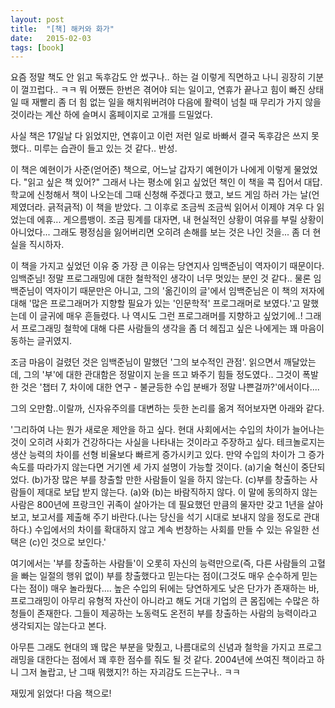 ```yaml
---
layout: post
title:  "[책] 해커와 화가"
date:   2015-02-03
tags: [book]
---
```


  요즘 정말 책도 안 읽고 독후감도 안 썼구나.. 하는 걸 이렇게 직면하고 나니 굉장히 기분이 껄끄럽다.. ㅋㅋ 뭐 어쨌든 한번은 겪어야 되는 일이고, 연휴가 끝나고 힘이 빠진 상태일 때 재빨리 좀 더 힘 없는 일을 해치워버려야 다음에 활력이 넘칠 때 무리가 가지 않을 것이라는 계산 하에 슬며시 홈페이지로 고개를 드밀었다. 

  사실 책은 17일날 다 읽었지만, 연휴이고 이런 저런 일로 바빠서 결국 독후감은 쓰지 못했다.. 미루는 습관이 들고 있는 것 같다.. 반성. 

  이 책은 예현이가 사준(얻어준) 책으로, 어느날 갑자기 예현이가 나에게 이렇게 물었었다. "읽고 싶은 책 있어?" 그래서 나는 평소에 읽고 싶었던 책인 이 책을 콕 집어서 대답. 학교에 신청해서 책이 나오는데 그때 신청해 주겠다고 했고, 보드 게임 하러 가는 날(언제였더라. 긁적긁적) 이 책을 받았다. 그 이후로 조금씩 조금씩 읽어서 이제야 겨우 다 읽었는데 에휴... 게으름뱅이. 조금 핑계를 대자면, 내 현실적인 상황이 여유를 부릴 상황이 아니었다... 그래도 평정심을 잃어버리면 오히려 손해를 보는 것은 나인 것을... 좀 더 현실을 직시하자. 

  이 책을 가지고 싶었던 이유 중 가장 큰 이유는 당연지사 임백준님이 역자이기 때문이다. 임백준님! 정말 프로그래밍에 대한 철학적인 생각이 너무 멋있는 분인 것 같다.. 물론 임백준님이 역자이기 때문만은 아니고, 그의 '옮긴이의 글'에서 임백준님은 이 책의 저자에 대해 '많은 프로그래머가 지향할 필요가 있는 '인문학적' 프로그래머로 보였다.'고 말했는데 이 글귀에 매우 흔들렸다. 나 역시도 그런 프로그래머를 지향하고 싶었기에..! 그래서 프로그래밍 철학에 대해 다른 사람들의 생각을 좀 더 헤집고 싶은 나에게는 꽤 마음이 동하는 글귀였지. 

  조금 마음이 걸렸던 것은 임백준님이 말했던 '그의 보수적인 관점'. 읽으면서 깨달았는데, 그의 '부'에 대한 관대함은 정말이지 눈을 뜨고 봐주기 힘들 정도였다.. 그것이 폭발한 것은 '챕터 7, 차이에 대한 연구 - 불균등한 수입 분배가 정말 나쁜걸까?'에서이다.... 

  그의 오만함..이랄까, 신자유주의를 대변하는 듯한 논리를 옮겨 적어보자면 아래와 같다. 

  '그리하여 나는 뭔가 새로운 제안을 하고 싶다. 현대 사회에서는 수입의 차이가 늘어나는 것이 오히려 사회가 건강하다는 사실을 나타내는 것이라고 주장하고 싶다. 테크놀로지는 생산 능력의 차이를 선형 비율보다 빠르게 증가시키고 있다. 만약 수입의 차이가 그 증가 속도를 따라가지 않는다면 거기엔 세 가지 설명이 가능할 것이다. (a)기술 혁신이 중단되었다. (b)가장 많은 부를 창출할 만한 사람들이 일을 하지 않는다. (c)부를 창출하는 사람들이 제대로 보답 받지 않는다. (a)와 (b)는 바람직하지 않다. 이 말에 동의하지 않는 사람은 800년에 프랑크인 귀족이 살아가는 데 필요했던 만큼의 물자만 갖고 1년을 살아보고, 보고서를 제출해 주기 바란다.(나는 당신을 석기 시대로 보내지 않을 정도로 관대하다.) 수입에서의 차이를 확대하지 않고 계속 번창하는 사회를 만들 수 있는 유일한 선택은 (c)인 것으로 보인다.' 

  여기에서는 '부를 창출하는 사람들'이 오롯히 자신의 능력만으로(즉, 다른 사람들의 고혈을 빠는 일절의 행위 없이) 부를 창출했다고 믿는다는 점이(그것도 매우 순수하게 믿는다는 점이) 매우 놀라웠다.... 높은 수입의 뒤에는 당연하게도 낮은 단가가 존재하는 바, 프로그래밍이 아무리 유형적 자산이 아니라고 해도 거대 기업의 큰 몸집에는 수많은 하청들이 존재한다. 그들이 제공하는 노동력도 온전히 부를 창출하는 사람의 능력이라고 생각되지는 않는다고 본다. 

  아무튼 그래도 현대의 꽤 많은 부분을 맞췄고, 나름대로의 신념과 철학을 가지고 프로그래밍을 대한다는 점에서 꽤 후한 점수를 줘도 될 것 같다. 2004년에 쓰여진 책이라고 하니 그저 놀랍고, 난 그때 뭐했지?! 하는 자괴감도 드는구나.. ㅋㅋ 

  재밌게 읽었다! 다음 책으로!